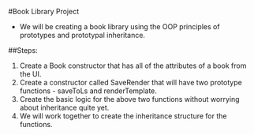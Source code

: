#Book Library Project
- We will be creating a book library using the OOP principles of prototypes and prototypal inheritance.

##Steps:
1. Create a Book constructor that has all of the attributes of a book from the UI.
2. Create a constructor called SaveRender that will have two prototype functions - saveToLs and renderTemplate.
3. Create the basic logic for the above two functions without worrying about inheritance quite yet.
4. We will work together to create the inheritance structure for the functions.